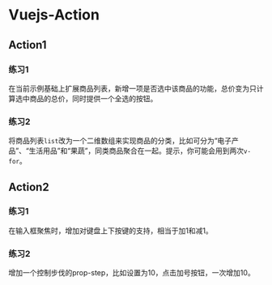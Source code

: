 # Vuejs-Action
## Action1
### 练习1
在当前示例基础上扩展商品列表，新增一项是否选中该商品的功能，总价变为只计算选中商品的总价，同时提供一个全选的按钮。
### 练习2
将商品列表`list`改为一个二维数组来实现商品的分类，比如可分为“电子产品”、“生活用品”和“果蔬”，同类商品聚合在一起。提示，你可能会用到两次`v-for`。
## Action2
### 练习1
在输入框聚焦时，增加对键盘上下按键的支持，相当于加1和减1。
### 练习2
增加一个控制步伐的prop-step，比如设置为10，点击加号按钮，一次增加10。